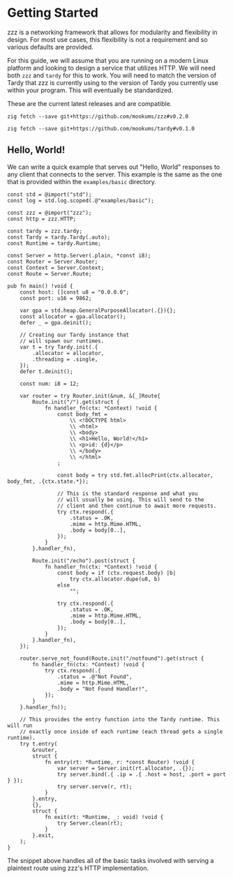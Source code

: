 # Getting Started
zzz is a networking framework that allows for modularity and flexibility in design. For most use cases, this flexibility is not a requirement and so various defaults are provided.

For this guide, we will assume that you are running on a modern Linux platform and looking to design a service that utilizes HTTP. We will need both `zzz` and `tardy` for this to work.
You will need to match the version of Tardy that zzz is currently using to the version of Tardy you currently use within your program. This will eventually be standardized.

These are the current latest releases and are compatible.

`zig fetch --save git+https://github.com/mookums/zzz#v0.2.0`

`zig fetch --save git+https://github.com/mookums/tardy#v0.1.0`

## Hello, World!
We can write a quick example that serves out "Hello, World" responses to any client that connects to the server. This example is the same as the one that is provided within the `examples/basic` directory.

```zig
const std = @import("std");
const log = std.log.scoped(.@"examples/basic");

const zzz = @import("zzz");
const http = zzz.HTTP;

const tardy = zzz.tardy;
const Tardy = tardy.Tardy(.auto);
const Runtime = tardy.Runtime;

const Server = http.Server(.plain, *const i8);
const Router = Server.Router;
const Context = Server.Context;
const Route = Server.Route;

pub fn main() !void {
    const host: []const u8 = "0.0.0.0";
    const port: u16 = 9862;

    var gpa = std.heap.GeneralPurposeAllocator(.{}){};
    const allocator = gpa.allocator();
    defer _ = gpa.deinit();

    // Creating our Tardy instance that
    // will spawn our runtimes.
    var t = try Tardy.init(.{
        .allocator = allocator,
        .threading = .single,
    });
    defer t.deinit();

    const num: i8 = 12;

    var router = try Router.init(&num, &[_]Route{
        Route.init("/").get(struct {
            fn handler_fn(ctx: *Context) !void {
                const body_fmt =
                    \\ <!DOCTYPE html>
                    \\ <html>
                    \\ <body>
                    \\ <h1>Hello, World!</h1>
                    \\ <p>id: {d}</p>
                    \\ </body>
                    \\ </html>
                ;

                const body = try std.fmt.allocPrint(ctx.allocator, body_fmt, .{ctx.state.*});

                // This is the standard response and what you
                // will usually be using. This will send to the
                // client and then continue to await more requests.
                try ctx.respond(.{
                    .status = .OK,
                    .mime = http.Mime.HTML,
                    .body = body[0..],
                });
            }
        }.handler_fn),

        Route.init("/echo").post(struct {
            fn handler_fn(ctx: *Context) !void {
                const body = if (ctx.request.body) |b|
                    try ctx.allocator.dupe(u8, b)
                else
                    "";

                try ctx.respond(.{
                    .status = .OK,
                    .mime = http.Mime.HTML,
                    .body = body[0..],
                });
            }
        }.handler_fn),
    });

    router.serve_not_found(Route.init("/notfound").get(struct {
        fn handler_fn(ctx: *Context) !void {
            try ctx.respond(.{
                .status = .@"Not Found",
                .mime = http.Mime.HTML,
                .body = "Not Found Handler!",
            });
        }
    }.handler_fn));

    // This provides the entry function into the Tardy runtime. This will run
    // exactly once inside of each runtime (each thread gets a single runtime).
    try t.entry(
        &router,
        struct {
            fn entry(rt: *Runtime, r: *const Router) !void {
                var server = Server.init(rt.allocator, .{});
                try server.bind(.{ .ip = .{ .host = host, .port = port } });
                try server.serve(r, rt);
            }
        }.entry,
        {},
        struct {
            fn exit(rt: *Runtime, _: void) !void {
                try Server.clean(rt);
            }
        }.exit,
    );
}
```

The snippet above handles all of the basic tasks involved with serving a plaintext route using zzz's HTTP implementation. 
